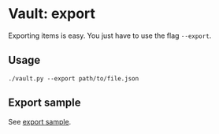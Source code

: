 # Vault: export

Exporting items is easy. You just have to use the flag `--export`.

## Usage

```
./vault.py --export path/to/file.json
```

## Export sample

See [export sample](../sample/export.json).
